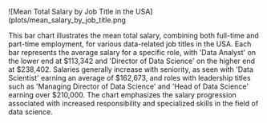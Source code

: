 ![Mean Total Salary by Job Title in the USA](plots/mean_salary_by_job_title.png

This bar chart illustrates the mean total salary, combining both full-time and part-time employment, for various data-related job titles in the USA. Each bar represents the average salary for a specific role, with 'Data Analyst' on the lower end at $113,342 and 'Director of Data Science' on the higher end at $238,402. Salaries generally increase with seniority, as seen with 'Data Scientist' earning an average of $162,673, and roles with leadership titles such as 'Managing Director of Data Science' and 'Head of Data Science' earning over $210,000. The chart emphasizes the salary progression associated with increased responsibility and specialized skills in the field of data science.